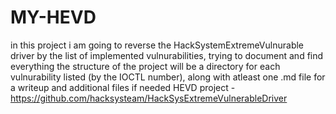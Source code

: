 # MY-HEVD
in this project i am going to reverse the HackSystemExtremeVulnurable driver by the list of implemented vulnurabilities, trying to document and find everything
the structure of the project will be a directory for each vulnurability listed (by the IOCTL number), along with atleast one .md file for a writeup and additional
files if needed
HEVD project - https://github.com/hacksysteam/HackSysExtremeVulnerableDriver
